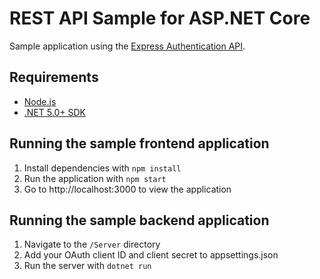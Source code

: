 # REST API Sample for ASP.NET Core

Sample application using the [Express Authentication API](https://developer.signicat.com/express/apis/authentication.html).

## Requirements
- [Node.js](https://nodejs.org/en/)
- [.NET 5.0+ SDK](https://dotnet.microsoft.com/download)

## Running the sample frontend application

1. Install dependencies with `npm install`
2. Run the application with `npm start`
3. Go to http://localhost:3000 to view the application

## Running the sample backend application

1. Navigate to the `/Server` directory
2. Add your OAuth client ID and client secret to appsettings.json
3. Run the server with `dotnet run`